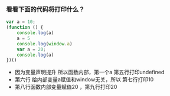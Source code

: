 ### 看看下面的代码将打印什么？
```js
var a = 10;
(function () {
    console.log(a)
    a = 5
    console.log(window.a)
    var a = 20;
    console.log(a)
})()
```
* 因为变量声明提升 所以函数内部，第一个a 第五行打印undefined
* 第六行 给内部变量a赋值和window无关，所以 第七行打印10
* 第八行函数内部变量赋值20 ，第九行打印20

